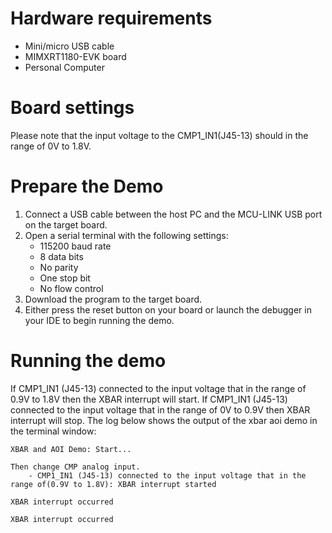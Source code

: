 Hardware requirements
=====================
- Mini/micro USB cable
- MIMXRT1180-EVK board
- Personal Computer

Board settings
==============
Please note that the input voltage to the CMP1_IN1(J45-13) should in the range of 0V to 1.8V.

Prepare the Demo
===============
1.  Connect a USB cable between the host PC and the MCU-LINK USB port on the target board.
2.  Open a serial terminal with the following settings:
    - 115200 baud rate
    - 8 data bits
    - No parity
    - One stop bit
    - No flow control
3.  Download the program to the target board.
4.  Either press the reset button on your board or launch the debugger in your IDE to begin running the demo.

Running the demo
================
If CMP1_IN1 (J45-13) connected to the input voltage that in the range of 0.9V to 1.8V then the XBAR interrupt will start.
If CMP1_IN1 (J45-13) connected to the input voltage that in the range of 0V to 0.9V then XBAR interrupt will stop.
The log below shows the output of the xbar aoi demo in the terminal window:
~~~~~~~~~~~~~~~~~~~~~~~~~~~~~~~~~~~
XBAR and AOI Demo: Start...

Then change CMP analog input.
    - CMP1_IN1 (J45-13) connected to the input voltage that in the range of(0.9V to 1.8V): XBAR interrupt started

XBAR interrupt occurred

XBAR interrupt occurred
~~~~~~~~~~~~~~~~~~~~~~~~~~~~~~~~~~~
